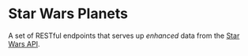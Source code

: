 # Star Wars Planets

A set of RESTful endpoints that serves up _enhanced_ data from the [Star Wars API](https://swapi.dev/).
